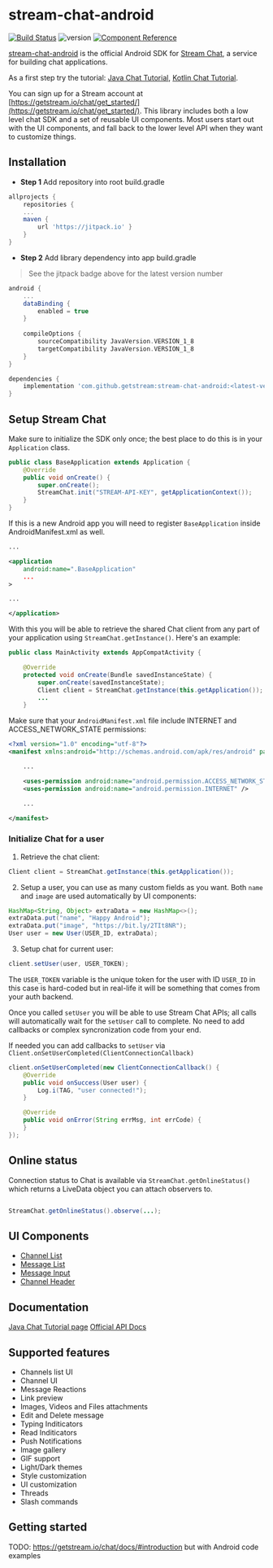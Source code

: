 # stream-chat-android

[![Build Status](https://travis-ci.com/GetStream/stream-chat-android.svg?branch=master)](https://travis-ci.com/GetStream/stream-chat-android) ![version](https://jitpack.io/v/GetStream/stream-chat-android.svg) [![Component Reference](https://img.shields.io/badge/docs-component%20reference-blue.svg)](https://getstream.github.io/stream-chat-android/)

[stream-chat-android](https://github.com/GetStream/stream-chat-android) is the official Android SDK for [Stream Chat](https://getstream.io/chat), a service for building chat applications.

As a first step try the tutorial: [Java Chat Tutorial](https://getstream.io/tutorials/android-chat/#java), [Kotlin Chat Tutorial](https://getstream.io/tutorials/android-chat/#kotlin).

You can sign up for a Stream account at [https://getstream.io/chat/get_started/](https://getstream.io/chat/get_started/).
This library includes both a low level chat SDK and a set of reusable UI components.
Most users start out with the UI components, and fall back to the lower level API when they want to customize things.

## Installation

- **Step 1** Add repository into root build.gradle

~~~gradle
allprojects {
    repositories {
    ...
    maven {
        url 'https://jitpack.io' }
    }
}
~~~

- **Step 2** Add library dependency into app build.gradle

> See the jitpack badge above for the latest version number

~~~gradle
android {
    ...
    dataBinding {
        enabled = true
    }
	
    compileOptions {
        sourceCompatibility JavaVersion.VERSION_1_8
        targetCompatibility JavaVersion.VERSION_1_8
    }
}

dependencies {
    implementation 'com.github.getstream:stream-chat-android:<latest-version>'
}
~~~

## Setup Stream Chat

Make sure to initialize the SDK only once; the best place to do this is in your `Application` class.


```java
public class BaseApplication extends Application {
    @Override
    public void onCreate() {
        super.onCreate();
        StreamChat.init("STREAM-API-KEY", getApplicationContext());
    }
}
```

If this is a new Android app you will need to register `BaseApplication` inside AndroidManifest.xml as well. 
```xml
...

<application
    android:name=".BaseApplication"
    ...
>

...

</application>
```

With this you will be able to retrieve the shared Chat client from any part of your application using `StreamChat.getInstance()`. Here's an example:

```java
public class MainActivity extends AppCompatActivity {

	@Override
	protected void onCreate(Bundle savedInstanceState) {
		super.onCreate(savedInstanceState);
		Client client = StreamChat.getInstance(this.getApplication());
		...
	}
```

Make sure that your `AndroidManifest.xml` file include INTERNET and ACCESS_NETWORK_STATE permissions:

```xml
<?xml version="1.0" encoding="utf-8"?>
<manifest xmlns:android="http://schemas.android.com/apk/res/android" package="...">

    ... 

    <uses-permission android:name="android.permission.ACCESS_NETWORK_STATE" />
    <uses-permission android:name="android.permission.INTERNET" />

    ...

</manifest>    
```

### Initialize Chat for a user

1. Retrieve the chat client:

```java
Client client = StreamChat.getInstance(this.getApplication());
```

2. Setup a user, you can use as many custom fields as you want. Both `name` and `image` are used automatically by UI components:

```java
HashMap<String, Object> extraData = new HashMap<>();
extraData.put("name", "Happy Android");
extraData.put("image", "https://bit.ly/2TIt8NR");
User user = new User(USER_ID, extraData);
```

3. Setup chat for current user:

```java
client.setUser(user, USER_TOKEN);
```

The `USER_TOKEN` variable is the unique token for the user with ID `USER_ID` in this case is hard-coded but in real-life it will be something that comes from your auth backend.

Once you called `setUser` you will be able to use Stream Chat APIs; all calls will automatically wait for the `setUser` call to complete. No need to add callbacks or complex syncronization code from your end.

If needed you can add callbacks to `setUser` via `Client.onSetUserCompleted(ClientConnectionCallback)`

```java
client.onSetUserCompleted(new ClientConnectionCallback() {
    @Override
    public void onSuccess(User user) {
    	Log.i(TAG, "user connected!");
    }

    @Override
    public void onError(String errMsg, int errCode) {
    }
});
```

## Online status

Connection status to Chat is available via `StreamChat.getOnlineStatus()` which returns a LiveData object you can attach observers to.

```java

StreamChat.getOnlineStatus().observe(...);
```

## UI Components

* [Channel List](./docs/ChannelList.md)
* [Message List](./docs/MessageList.md)
* [Message Input](./docs/MessageInput.md)
* [Channel Header](./docs/ChannelHeader.md)

## Documentation

[Java Chat Tutorial page](https://getstream.io/tutorials/android-chat/)
[Official API Docs](https://getstream.io/chat/docs)

## Supported features

- Channels list UI
- Channel UI
- Message Reactions
- Link preview
- Images, Videos and Files attachments
- Edit and Delete message
- Typing Inditicators
- Read Inditicators
- Push Notifications
- Image gallery
- GIF support
- Light/Dark themes
- Style customization
- UI customization
- Threads
- Slash commands

## Getting started

TODO: https://getstream.io/chat/docs/#introduction but with Android code examples
